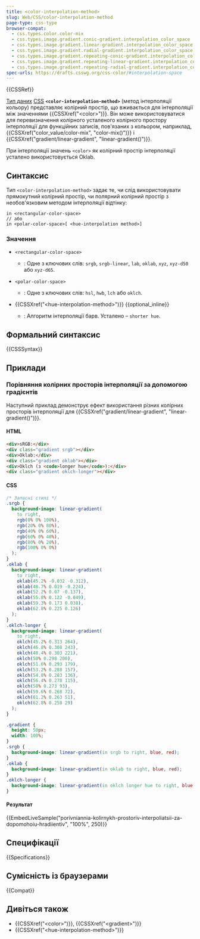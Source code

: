 ```yaml
---
title: <color-interpolation-method>
slug: Web/CSS/color-interpolation-method
page-type: css-type
browser-compat:
  - css.types.color.color-mix
  - css.types.image.gradient.conic-gradient.interpolation_color_space
  - css.types.image.gradient.linear-gradient.interpolation_color_space
  - css.types.image.gradient.radial-gradient.interpolation_color_space
  - css.types.image.gradient.repeating-conic-gradient.interpolation_color_space
  - css.types.image.gradient.repeating-linear-gradient.interpolation_color_space
  - css.types.image.gradient.repeating-radial-gradient.interpolation_color_space
spec-urls: https://drafts.csswg.org/css-color/#interpolation-space
---
```


{{CSSRef}}

[Тип даних](/uk/docs/Web/CSS/CSS_Types) [CSS](/uk/docs/Web/CSS) **`<color-interpolation-method>`** (метод інтерполяції кольору) представляє колірний простір, що вживається для інтерполяції між значеннями {{CSSXref("&lt;color&gt;")}}. Він може використовуватися для перевизначення колірного усталеного колірного простору інтерполяції для функційних записів, пов'язаних з кольором, наприклад, {{CSSXref("color_value/color-mix", "color-mix()")}} і {{CSSXref("gradient/linear-gradient", "linear-gradient()")}}.

При інтерполяції значень `<color>` як колірний простір інтерполяції усталено використовується Oklab.

## Синтаксис

Тип `<color-interpolation-method>` задає те, чи слід використовувати прямокутний колірний простір, чи полярний колірний простір з необов'язковим методом інтерполяції відтінку:

```
in <rectangular-color-space>
// або
in <polar-color-space>[ <hue-interpolation method>]
```

### Значення

- `<rectangular-color-space>`

  - : Одне з ключових слів: `srgb`, `srgb-linear`, `lab`, `oklab`, `xyz`, `xyz-d50` або `xyz-d65`.

- `<polar-color-space>`

  - : Одне з ключових слів: `hsl`, `hwb`, `lch` або `oklch`.

- {{CSSXref("&lt;hue-interpolation-method&gt;")}} {{optional_inline}}

  - : Алгоритм інтерполяції барв. Усталено – `shorter hue`.

## Формальний синтаксис

{{CSSSyntax}}

## Приклади

### Порівняння колірних просторів інтерполяції за допомогою градієнтів

Наступний приклад демонструє ефект використання різних колірних просторів інтерполяції для {{CSSXref("gradient/linear-gradient", "linear-gradient()")}}.

#### HTML

```html
<div>sRGB:</div>
<div class="gradient srgb"></div>
<div>Oklab:</div>
<div class="gradient oklab"></div>
<div>Oklch (з <code>longer hue</code>):</div>
<div class="gradient oklch-longer"></div>
```

#### CSS

```css hidden
/* Запасні стилі */
.srgb {
  background-image: linear-gradient(
    to right,
    rgb(0% 0% 100%),
    rgb(20% 0% 80%),
    rgb(40% 0% 60%),
    rgb(60% 0% 40%),
    rgb(80% 0% 20%),
    rgb(100% 0% 0%)
  );
}
.oklab {
  background-image: linear-gradient(
    to right,
    oklab(45.2% -0.032 -0.312),
    oklab(48.7% 0.019 -0.224),
    oklab(52.2% 0.07 -0.137),
    oklab(55.8% 0.122 -0.049),
    oklab(59.3% 0.173 0.038),
    oklab(62.8% 0.225 0.126)
  );
}
.oklch-longer {
  background-image: linear-gradient(
    to right,
    oklch(45.2% 0.313 264),
    oklch(46.8% 0.308 243),
    oklch(48.4% 0.303 221),
    oklch(50% 0.298 200),
    oklch(51.6% 0.293 179),
    oklch(53.2% 0.288 157),
    oklch(54.8% 0.283 136),
    oklch(56.4% 0.278 115),
    oklch(58% 0.273 93),
    oklch(59.6% 0.268 72),
    oklch(61.2% 0.263 51),
    oklch(62.8% 0.258 29)
  );
}
```

```css
.gradient {
  height: 50px;
  width: 100%;
}
.srgb {
  background-image: linear-gradient(in srgb to right, blue, red);
}
.oklab {
  background-image: linear-gradient(in oklab to right, blue, red);
}
.oklch-longer {
  background-image: linear-gradient(in oklch longer hue to right, blue, red);
}
```

#### Результат

{{EmbedLiveSample("porivniannia-kolirnykh-prostoriv-interpoliatsii-za-dopomohoiu-hradiientiv", "100%", 250)}}

## Специфікації

{{Specifications}}

## Сумісність із браузерами

{{Compat}}

## Дивіться також

- {{CSSXref("&lt;color&gt;")}}, {{CSSXref("&lt;gradient&gt;")}}
- {{CSSXref("&lt;hue-interpolation-method&gt;")}}
